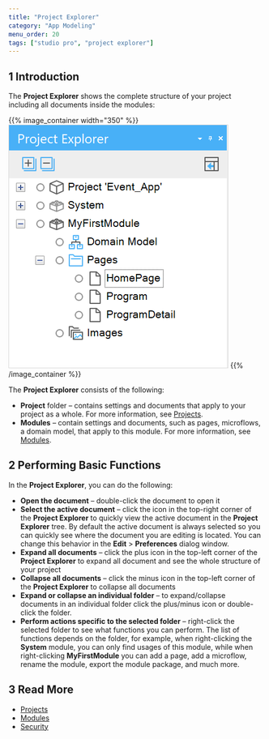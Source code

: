 ```yaml
---
title: "Project Explorer"
category: "App Modeling"
menu_order: 20
tags: ["studio pro", "project explorer"]
---
```


## 1 Introduction

The **Project Explorer** shows the complete structure of your project including all documents inside the modules:

{{% image_container width="350" %}}![](attachments/project-explorer/project-explorer.png)
{{% /image_container %}}

The **Project Explorer** consists of the following:

* **Project** folder – contains settings and documents that apply to your project as a whole. For more information, see [Projects](project).
* **Modules**  – contain settings and documents, such as pages, microflows, a domain model, that apply to this module. For more information, see [Modules](modules). 

## 2 Performing Basic Functions

In the **Project Explorer**, you can do the following:

* **Open the document** – double-click the document to open it
* **Select the active document** – click the icon in the top-right corner of the **Project Explorer** to quickly view the active document in the **Project Explorer** tree. By default the active document is always selected so you can quickly see where the document you are editing is located. You can change this behavior in the **Edit** > **Preferences** dialog window.
* **Expand all documents** – click the plus icon in the top-left corner of the **Project Explorer** to expand all document and see the whole structure of your project 
* **Collapse all documents** – click the minus icon in the top-left corner of the **Project Explorer** to collapse all documents  
* **Expand or collapse an individual folder** – to expand/collapse documents in an individual folder click the plus/minus icon or double-click the folder. 
* **Perform actions specific to the selected folder** – right-click the selected folder to see what functions you can perform. The list of functions depends on the folder, for example, when right-clicking the **System** module, you can only find usages of this module, while when right-clicking **MyFirstModule** you can add a page, add a microflow, rename the module, export the module package, and much more.

## 3 Read More

* [Projects](project)
* [Modules](modules)
* [Security](security)